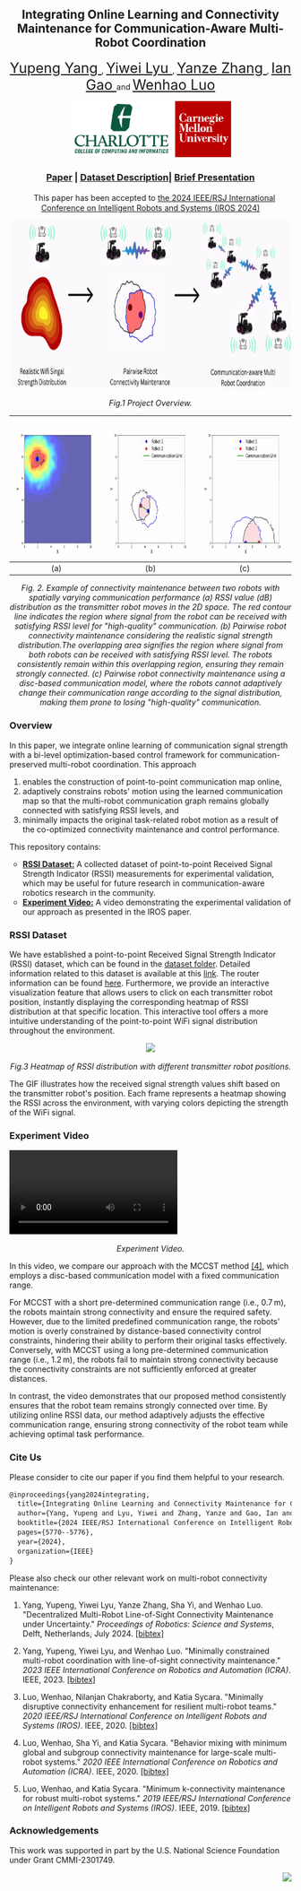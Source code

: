 <h2 align="center"">Integrating Online Learning and Connectivity Maintenance for Communication-Aware Multi-Robot Coordination</h2> 

<p align="center">
   <a href="https://yupeng.blog/research/" style="font-size: 25px;">
        Yupeng Yang
    </a>
  ,
  <a href="https://www.cs.cmu.edu/~yiweilyu" style="font-size: 25px;">
        Yiwei Lyu
    </a>
  ,
  <a href="https://yanzezhang97.github.io/" style="font-size: 25px;">
        Yanze Zhang
    </a>
  , 
    <a href="https://www.linkedin.com/in/ian-gao-978667162/" style="font-size: 25px;">
        Ian Gao
    </a>
   and
    <a href="https://webpages.charlotte.edu/wluo4/" style="font-size: 25px;">
        Wenhao Luo
    </a>
</p>

<p align="center">
    <img src="src/uncc_cs_logo.png" height="100">  <img src="src/cmu.png" height="100"> 
</p>

<p align="center">
<h3 align="center"><a href="https://arxiv.org/abs/2410.05798">Paper</a> | <a href="https://wenhaol.github.io/DCM-RSSI/">Dataset Description</a>|
<a href="https://youtu.be/sgx23-j_8Uo">Brief Presentation</a></h3>
</p>

<p align="center">
　This paper has been accepted to <a href="https://iros2024-abudhabi.org/">the 2024 IEEE/RSJ International Conference on Intelligent Robots and Systems (IROS 2024)</a>  
</p>

<p align="center">
    <img src="src/flyer.gif" height="300">  
   <p align="center"><em>Fig.1 Project Overview.</em><p>
</p>


<div align="center">

| <img src="src/figure_a.gif" height="250"> | <img src="src/figure_b.gif" height="250"> | <img src="src/figure_c.gif" height="250"> |
|:---------------------------------------------------------------------------------------------------------:|:---------------------------------------------------------------------------------------------------------:|:---------------------------------------------------------------------------------------------------------:|
| (a) | (b)  | (c) |
<p align="center">
<em>Fig. 2. Example of connectivity maintenance between two robots with spatially varying communication performance  (a) RSSI value (dB) distribution as the transmitter robot moves in the 2D space. The red contour line indicates the region where signal from the robot can be received with satisfying RSSI level for "high-quality" communication. (b) Pairwise robot connectivity maintenance considering the realistic signal strength distribution.The overlapping area signifies the region where signal from both robots can be received with satisfying RSSI level. The robots consistently remain within this overlapping region, ensuring they remain strongly connected. (c) Pairwise robot connectivity maintenance using a disc-based communication model, where the robots cannot adaptively change their communication range according to the signal distribution, making them prone to losing "high-quality" communication.</em>
</p>
</div>

### Overview
In this paper, we integrate online learning of communication signal strength with a bi-level optimization-based control framework for communication-preserved multi-robot coordination. This approach
1. enables the construction of point-to-point communication map online, 
2. adaptively constrains robots' motion using the learned communication map so that the multi-robot communication graph remains globally connected with satisfying RSSI levels, and
3. minimally impacts the original task-related robot motion as a result of the co-optimized connectivity maintenance and control performance.

This repository contains:

<ul style="list-style-type:circle"> <li><b><a href="#rssi-dataset">RSSI Dataset:</a></b> A collected dataset of point-to-point Received Signal Strength Indicator (RSSI) measurements for experimental validation, which may be useful for future research in communication-aware robotics research in the community.</li> <li><b><a href="#experiment-video">Experiment Video:</a></b> A video demonstrating the experimental validation of our approach as presented in the IROS paper.</li> </ul>



<h3 id="rssi-dataset">RSSI Dataset</h3>
<p>We have established a point-to-point Received Signal Strength Indicator (RSSI) dataset, which can be found in the <a href="Dataset">dataset folder</a>. Detailed information related to this dataset is available at this <a href="https://wenhaol.github.io/DCM-RSSI/">link</a>. The router information can be found <a href="router_info.csv">here</a>. Furthermore, we provide an interactive visualization feature that allows users to click on each transmitter robot position, instantly displaying the corresponding heatmap of RSSI distribution at that specific location. This interactive tool offers a more intuitive understanding of the point-to-point WiFi signal distribution throughout the environment.</p>


<p align="center">
    <img src="src/heatmap.gif" height="300">
   <p align="center"><em>Fig.3 Heatmap of RSSI distribution with different transmitter robot positions.</em></p>
<p>The GIF illustrates how the received signal strength values shift based on the transmitter robot's position. Each frame represents a heatmap showing the RSSI across the environment, with varying colors depicting the strength of the WiFi signal. 


<h3 id="experiment-video"> Experiment Video</h3>


<video src="https://github.com/user-attachments/assets/6d2cf733-118d-4183-866f-c2b081b17641"></video>
<p align="center"><em>Experiment Video.</em></p>


In this video, we compare our approach with the MCCST method [[4]](https://ieeexplore.ieee.org/document/9197429), which employs a disc-based communication model with a fixed communication range. 

For MCCST with a short pre-determined communication range (i.e., 0.7 m), the robots maintain strong connectivity and ensure the required safety. However, due to the limited predefined communication range, the robots' motion is overly constrained by distance-based connectivity control constraints, hindering their ability to perform their original tasks effectively. Conversely, with MCCST using a long pre-determined communication range (i.e., 1.2 m), the robots fail to maintain strong connectivity because the connectivity constraints are not sufficiently enforced at greater distances.

In contrast, the video demonstrates that our proposed method consistently ensures that the robot team remains strongly connected over time. By utilizing online RSSI data, our method adaptively adjusts the effective communication range, ensuring strong connectivity of the robot team while achieving optimal task performance.

### Cite Us

Please consider to cite our paper if you find them helpful to your research.

```latex 
@inproceedings{yang2024integrating,
  title={Integrating Online Learning and Connectivity Maintenance for Communication-Aware Multi-Robot Coordination},
  author={Yang, Yupeng and Lyu, Yiwei and Zhang, Yanze and Gao, Ian and Luo, Wenhao},
  booktitle={2024 IEEE/RSJ International Conference on Intelligent Robots and Systems (IROS)},
  pages={5770--5776},
  year={2024},
  organization={IEEE}
}
```
Please also check our other relevant work on multi-robot connectivity maintenance: 

1. Yang, Yupeng, Yiwei Lyu, Yanze Zhang, Sha Yi, and Wenhao Luo. "Decentralized Multi-Robot Line-of-Sight Connectivity Maintenance under Uncertainty." *Proceedings of Robotics: Science and Systems*, Delft, Netherlands, July 2024. [[bibtex]](https://wenhaol.github.io/DCM-RSSI/Decentralized_RSS24.html)

2. Yang, Yupeng, Yiwei Lyu, and Wenhao Luo. "Minimally constrained multi-robot coordination with line-of-sight connectivity maintenance." *2023 IEEE International Conference on Robotics and Automation (ICRA)*. IEEE, 2023. [[bibtex]](https://wenhaol.github.io/DCM-RSSI/los_icra23.html)

3. Luo, Wenhao, Nilanjan Chakraborty, and Katia Sycara. "Minimally disruptive connectivity enhancement for resilient multi-robot teams." *2020 IEEE/RSJ International Conference on Intelligent Robots and Systems (IROS)*. IEEE, 2020. [[bibtex]](https://wenhaol.github.io/DCM-RSSI/Disruptive_iros20.html)

4. Luo, Wenhao, Sha Yi, and Katia Sycara. "Behavior mixing with minimum global and subgroup connectivity maintenance for large-scale multi-robot systems." *2020 IEEE International Conference on Robotics and Automation (ICRA)*. IEEE, 2020. [[bibtex]](https://wenhaol.github.io/DCM-RSSI/Behavior_icra20.html)

5. Luo, Wenhao, and Katia Sycara. "Minimum k-connectivity maintenance for robust multi-robot systems." *2019 IEEE/RSJ International Conference on Intelligent Robots and Systems (IROS)*. IEEE, 2019. [[bibtex]](https://wenhaol.github.io/DCM-RSSI/Minimumk_iros19.html)



### Acknowledgements
This work was supported in part by the U.S. National Science Foundation under Grant CMMI-2301749.

<p align="right">
    <img src="https://github.com/user-attachments/assets/6a6b180c-41ba-4c5f-96a8-a4e1e92da3c6" height="130"> 
</p>



